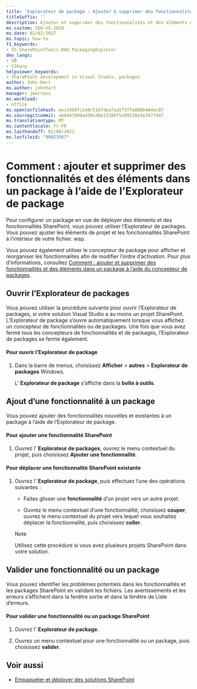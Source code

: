 ```yaml
---
title: 'Explorateur de package : Ajouter & supprimer des fonctionnalités & des éléments du package'
titleSuffix: ''
description: Ajouter et supprimer des fonctionnalités et des éléments dans un package SharePoint à l’aide de l’Explorateur de package dans Visual Studio.
ms.custom: SEO-VS-2020
ms.date: 02/02/2017
ms.topic: how-to
f1_keywords:
- VS.SharePointTools.RAD.PackagingExplorer
dev_langs:
- VB
- CSharp
helpviewer_keywords:
- SharePoint development in Visual Studio, packages
author: John-Hart
ms.author: johnhart
manager: jmartens
ms.workload:
- office
ms.openlocfilehash: eec1468fc2e0c51d7dea7aa5f3ffa808b484ec87
ms.sourcegitcommit: ae6d47b09a439cd0e13180f5e89510e3e347fd47
ms.translationtype: MT
ms.contentlocale: fr-FR
ms.lasthandoff: 02/08/2021
ms.locfileid: "99923567"
---
```

# <a name="how-to-add-and-remove-features-and-items-to-a-package-by-using-the-packaging-explorer"></a>Comment : ajouter et supprimer des fonctionnalités et des éléments dans un package à l’aide de l’Explorateur de package
  Pour configurer un package en vue de déployer des éléments et des fonctionnalités SharePoint, vous pouvez utiliser l’Explorateur de packages. Vous pouvez ajuster les éléments de projet et les fonctionnalités SharePoint à l’intérieur de votre fichier. wsp.

 Vous pouvez également utiliser le concepteur de package pour afficher et réorganiser les fonctionnalités afin de modifier l’ordre d’activation. Pour plus d’informations, consultez [Comment : ajouter et supprimer des fonctionnalités et des éléments dans un package à l’aide du concepteur de packages](../sharepoint/how-to-add-and-remove-features-and-items-to-a-package-by-using-the-package-designer.md).

## <a name="open-the-packaging-explorer"></a>Ouvrir l’Explorateur de packages
 Vous pouvez utiliser la procédure suivante pour ouvrir l’Explorateur de packages, si votre solution Visual Studio a au moins un projet SharePoint. L’Explorateur de package s’ouvre automatiquement lorsque vous affichez un concepteur de fonctionnalités ou de packages. Une fois que vous avez fermé tous les concepteurs de fonctionnalités et de packages, l’Explorateur de packages se ferme également.

#### <a name="to-open-the-packaging-explorer"></a>Pour ouvrir l’Explorateur de package

1. Dans la barre de menus, choisissez **Afficher**  >  **autres**  >  **Explorateur de packages** Windows.

     L' **Explorateur de package** s’affiche dans la **boîte à outils**.

## <a name="adding-a-feature-to-a-package"></a>Ajout d’une fonctionnalité à un package
 Vous pouvez ajouter des fonctionnalités nouvelles et existantes à un package à l’aide de l’Explorateur de package.

#### <a name="to-add-a-sharepoint-feature"></a>Pour ajouter une fonctionnalité SharePoint

1. Ouvrez l' **Explorateur de packages**, ouvrez le menu contextuel du projet, puis choisissez **Ajouter une fonctionnalité**.

#### <a name="to-move-an-existing-sharepoint-feature"></a>Pour déplacer une fonctionnalité SharePoint existante

1. Ouvrez l' **Explorateur de package**, puis effectuez l’une des opérations suivantes :

    - Faites glisser une **fonctionnalité** d’un projet vers un autre projet.

    - Ouvrez le menu contextuel d’une fonctionnalité, choisissez **couper**, ouvrez le menu contextuel du projet vers lequel vous souhaitez déplacer la fonctionnalité, puis choisissez **coller**.

    > [!NOTE]
    > Utilisez cette procédure si vous avez plusieurs projets SharePoint dans votre solution.

## <a name="validate-a-feature-or-package"></a>Valider une fonctionnalité ou un package
 Vous pouvez identifier les problèmes potentiels dans les fonctionnalités et les packages SharePoint en validant les fichiers. Les avertissements et les erreurs s’affichent dans la fenêtre sortie et dans la fenêtre de Liste d’erreurs.

#### <a name="to-validate-a-sharepoint-feature-or-package"></a>Pour valider une fonctionnalité ou un package SharePoint

1. Ouvrez l' **Explorateur de package**.

2. Ouvrez un menu contextuel pour une fonctionnalité ou un package, puis choisissez **valider**.

## <a name="see-also"></a>Voir aussi
- [Empaqueter et déployer des solutions SharePoint](../sharepoint/packaging-and-deploying-sharepoint-solutions.md)
